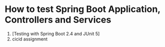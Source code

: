# How to test Spring Boot Application, Controllers and Services

1. [Testing with Spring Boot 2.4 and JUnit 5]
2. cicid assignment

 
